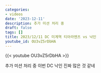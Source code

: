 ```yaml
---
categories:
- videos
date: '2023-12-11'
description: 추가 미션 처리 중
draft: false
tags: []
title: 2023/12/11 DC 미계역 티아라멘츠 vs 낙인
youtube_id: OU3vZ5rDbHA
---
```



{{< youtube OU3vZ5rDbHA >}}

추가 미션 처리 중
이번 DC 낙인 진짜 많은 것 같네